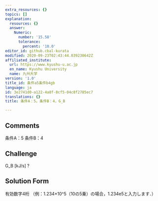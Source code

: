 ```yaml
---
extra_resources: {}
topics: []
explanation:
  resources: {}
  answer:
    Numeric:
      number: '15.58'
      tolerance:
        percent: '10.0'
editor_id: github.cbal-kurata
modified: 2020-09-23T02:43:44.039230642Z
affiliated_institute:
  url: https://www.kyushu-u.ac.jp
  en_name: Kyushu University
  name: 九州大学
version: '1.0'
title_id: 条件a5条件b4gb
language: ja
id: 3e2741d0-a122-4a8f-8cf5-04c8f2785ec7
translations: {}
title: 条件A：5，条件B：4，G_B

---
```


## Comments
条件A：5
条件B：4

## Challenge
G_B [kJ/s] ?

## Solution Form
有効数字4桁
（例：1.234×10^5（10の5乗）の場合，1.234e5と入力します．）




